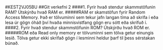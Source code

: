 #KEST2VJ05BU
##Git verkefni 2
####1. Fyrir hvað stendur skammstöfunin RAM? Útskýrðu hvað RAM er.
#####RAM er skamstöfun fyrir Random Access Memory. Það er tölvuminni sem tekur jafn langan tíma að skrifa í eða lesa úr gögn óháð því hvaða minnisvistfang gögn eru sótt eða skrifuð í.
####2. Fyrir hvað stendur skammstöfunin ROM? Útskýrðu hvað ROM er.
#####ROM eða Read only memory er tölvuminni sem tölva getur einungis lesið. Tölva getur ekki skrifað gögn í lesminni heldur þarf til þess sérstakan búnað.